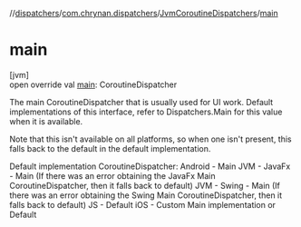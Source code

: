 //[dispatchers](../../../index.md)/[com.chrynan.dispatchers](../index.md)/[JvmCoroutineDispatchers](index.md)/[main](main.md)

# main

[jvm]\
open override val [main](main.md): CoroutineDispatcher

The main CoroutineDispatcher that is usually used for UI work. Default implementations of this interface, refer to Dispatchers.Main for this value when it is available.

Note that this isn't available on all platforms, so when one isn't present, this falls back to the default in the default implementation.

Default implementation CoroutineDispatcher: Android - Main JVM - JavaFx - Main (If there was an error obtaining the JavaFx Main CoroutineDispatcher, then it falls back to default) JVM - Swing - Main (If there was an error obtaining the Swing Main CoroutineDispatcher, then it falls back to default) JS - Default iOS - Custom Main implementation or Default
